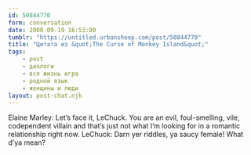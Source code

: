 ```yaml
---
id: 50844770
form: conversation
date: 2008-09-19 16:53:00
tumblr: "https://untitled.urbansheep.com/post/50844770"
title: "Цитата из &quot;The Curse of Monkey Island&quot;"
tags:
    - post
    - диалоги
    - вся жизнь игра
    - родной язык
    - женщины и люди
layout: post-chat.njk
---
```


Elaine Marley: Let’s face it, LeChuck. You are an evil, foul-smelling, vile, codependent villain and that’s just not what I’m looking for in a romantic relationship right now.
LeChuck: Darn yer riddles, ya saucy female! What d’ya mean?

